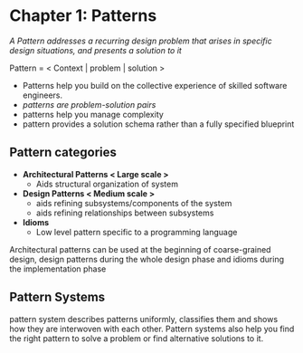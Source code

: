 
# Chapter 1: Patterns

_A Pattern addresses a recurring design problem that arises in specific design situations, and presents a solution to it_

Pattern = < Context | problem | solution >

- Patterns help you build on the collective experience of skilled software engineers.
- _patterns are problem-solution pairs_
- patterns help you manage complexity
- pattern provides a solution schema rather than a fully specified blueprint

## Pattern categories

- **Architectural Patterns < Large scale >**
  - Aids structural organization of system
- **Design Patterns < Medium scale >**
  - aids refining subsystems/components of the system
  - aids refining relationships between subsystems
- **Idioms**
  - Low level pattern specific to a programming language

Architectural patterns can be used at the beginning of coarse-grained design, design patterns during the whole design phase and idioms during the implementation phase

## Pattern Systems

pattern system describes patterns uniformly, classifies them and shows how they are interwoven with each other. Pattern systems also help you find the right pattern to solve a problem or find alternative solutions to it.
